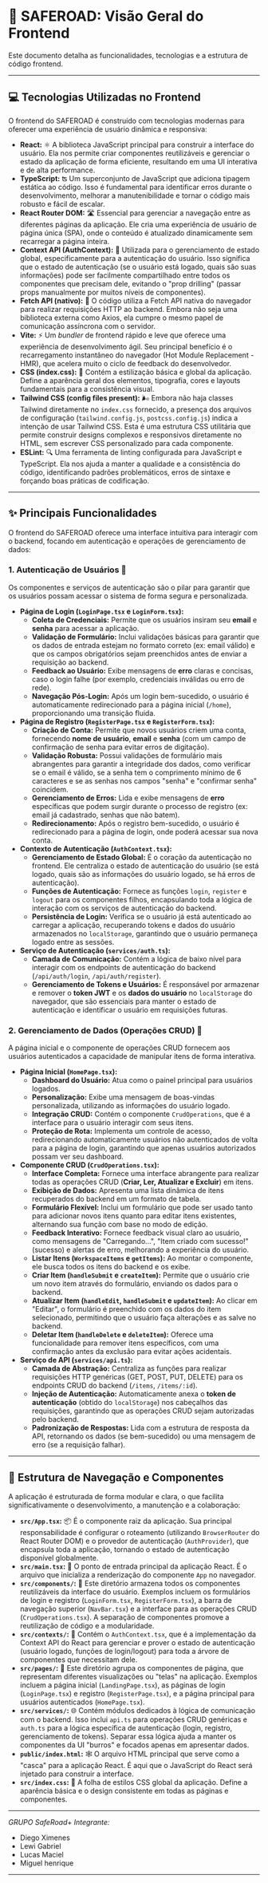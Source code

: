# 🚀 SAFEROAD: Visão Geral do Frontend

Este documento detalha as funcionalidades, tecnologias e a estrutura de código frontend.

---

## 💻 Tecnologias Utilizadas no Frontend

O frontend do SAFEROAD é construído com tecnologias modernas para oferecer uma experiência de usuário dinâmica e responsiva:

* **React:** ⚛️ A biblioteca JavaScript principal para construir a interface do usuário. Ela nos permite criar componentes reutilizáveis e gerenciar o estado da aplicação de forma eficiente, resultando em uma UI interativa e de alta performance.
* **TypeScript:** ʦ Um superconjunto de JavaScript que adiciona tipagem estática ao código. Isso é fundamental para identificar erros durante o desenvolvimento, melhorar a manutenibilidade e tornar o código mais robusto e fácil de escalar.
* **React Router DOM:** 🛣️ Essencial para gerenciar a navegação entre as diferentes páginas da aplicação. Ele cria uma experiência de usuário de página única (SPA), onde o conteúdo é atualizado dinamicamente sem recarregar a página inteira.
* **Context API (AuthContext):** 🤝 Utilizada para o gerenciamento de estado global, especificamente para a autenticação do usuário. Isso significa que o estado de autenticação (se o usuário está logado, quais são suas informações) pode ser facilmente compartilhado entre todos os componentes que precisam dele, evitando o "prop drilling" (passar props manualmente por muitos níveis de componentes).
* **Fetch API (nativo):** 📡 O código utiliza a Fetch API nativa do navegador para realizar requisições HTTP ao backend. Embora não seja uma biblioteca externa como Axios, ela cumpre o mesmo papel de comunicação assíncrona com o servidor.
* **Vite:** ⚡ Um *bundler* de frontend rápido e leve que oferece uma experiência de desenvolvimento ágil. Seu principal benefício é o recarregamento instantâneo do navegador (Hot Module Replacement - HMR), que acelera muito o ciclo de feedback do desenvolvedor.
* **CSS (index.css):** 🎨 Contém a estilização básica e global da aplicação. Define a aparência geral dos elementos, tipografia, cores e layouts fundamentais para a consistência visual.
* **Tailwind CSS (config files present):** 🌬️ Embora não haja classes Tailwind diretamente no `index.css` fornecido, a presença dos arquivos de configuração (`tailwind.config.js`, `postcss.config.js`) indica a intenção de usar Tailwind CSS. Esta é uma estrutura CSS utilitária que permite construir designs complexos e responsivos diretamente no HTML, sem escrever CSS personalizado para cada componente.
* **ESLint:** 🔍 Uma ferramenta de linting configurada para JavaScript e TypeScript. Ela nos ajuda a manter a qualidade e a consistência do código, identificando padrões problemáticos, erros de sintaxe e forçando boas práticas de codificação.

---

## ✨ Principais Funcionalidades

O frontend do SAFEROAD oferece uma interface intuitiva para interagir com o backend, focando em autenticação e operações de gerenciamento de dados:

### 1. Autenticação de Usuários 🔑

Os componentes e serviços de autenticação são o pilar para garantir que os usuários possam acessar o sistema de forma segura e personalizada.

* **Página de Login (`LoginPage.tsx` e `LoginForm.tsx`):**
    * **Coleta de Credenciais:** Permite que os usuários insiram seu **email** e **senha** para acessar a aplicação.
    * **Validação de Formulário:** Inclui validações básicas para garantir que os dados de entrada estejam no formato correto (ex: email válido) e que os campos obrigatórios sejam preenchidos antes de enviar a requisição ao backend.
    * **Feedback ao Usuário:** Exibe mensagens de **erro** claras e concisas, caso o login falhe (por exemplo, credenciais inválidas ou erro de rede).
    * **Navegação Pós-Login:** Após um login bem-sucedido, o usuário é automaticamente redirecionado para a página inicial (`/home`), proporcionando uma transição fluida.
* **Página de Registro (`RegisterPage.tsx` e `RegisterForm.tsx`):**
    * **Criação de Conta:** Permite que novos usuários criem uma conta, fornecendo **nome de usuário**, **email** e **senha** (com um campo de confirmação de senha para evitar erros de digitação).
    * **Validação Robusta:** Possui validações de formulário mais abrangentes para garantir a integridade dos dados, como verificar se o email é válido, se a senha tem o comprimento mínimo de 6 caracteres e se as senhas nos campos "senha" e "confirmar senha" coincidem.
    * **Gerenciamento de Erros:** Lida e exibe mensagens de **erro** específicas que podem surgir durante o processo de registro (ex: email já cadastrado, senhas que não batem).
    * **Redirecionamento:** Após o registro bem-sucedido, o usuário é redirecionado para a página de login, onde poderá acessar sua nova conta.
* **Contexto de Autenticação (`AuthContext.tsx`):**
    * **Gerenciamento de Estado Global:** É o coração da autenticação no frontend. Ele centraliza o estado de autenticação do usuário (se está logado, quais são as informações do usuário logado, se há erros de autenticação).
    * **Funções de Autenticação:** Fornece as funções `login`, `register` e `logout` para os componentes filhos, encapsulando toda a lógica de interação com os serviços de autenticação do backend.
    * **Persistência de Login:** Verifica se o usuário já está autenticado ao carregar a aplicação, recuperando tokens e dados do usuário armazenados no `localStorage`, garantindo que o usuário permaneça logado entre as sessões.
* **Serviço de Autenticação (`services/auth.ts`):**
    * **Camada de Comunicação:** Contém a lógica de baixo nível para interagir com os endpoints de autenticação do backend (`/api/auth/login`, `/api/auth/register`).
    * **Gerenciamento de Tokens e Usuários:** É responsável por armazenar e remover o **token JWT** e os **dados do usuário** no `localStorage` do navegador, que são essenciais para manter o estado de autenticação e identificar o usuário em requisições futuras.

### 2. Gerenciamento de Dados (Operações CRUD) 📝

A página inicial e o componente de operações CRUD fornecem aos usuários autenticados a capacidade de manipular itens de forma interativa.

* **Página Inicial (`HomePage.tsx`):**
    * **Dashboard do Usuário:** Atua como o painel principal para usuários logados.
    * **Personalização:** Exibe uma mensagem de boas-vindas personalizada, utilizando as informações do usuário logado.
    * **Integração CRUD:** Contém o componente `CrudOperations`, que é a interface para o usuário interagir com seus itens.
    * **Proteção de Rota:** Implementa um controle de acesso, redirecionando automaticamente usuários não autenticados de volta para a página de login, garantindo que apenas usuários autorizados possam ver seu dashboard.
* **Componente CRUD (`CrudOperations.tsx`):**
    * **Interface Completa:** Fornece uma interface abrangente para realizar todas as operações CRUD (**Criar, Ler, Atualizar e Excluir**) em itens.
    * **Exibição de Dados:** Apresenta uma lista dinâmica de itens recuperados do backend em um formato de tabela.
    * **Formulário Flexível:** Inclui um formulário que pode ser usado tanto para adicionar novos itens quanto para editar itens existentes, alternando sua função com base no modo de edição.
    * **Feedback Interativo:** Fornece feedback visual claro ao usuário, como mensagens de "Carregando...", "Item criado com sucesso!" (sucesso) e alertas de erro, melhorando a experiência do usuário.
    * **Listar Itens (`WorkspaceItems` e `getItems`):** Ao montar o componente, ele busca todos os itens do backend e os exibe.
    * **Criar Item (`handleSubmit` e `createItem`):** Permite que o usuário crie um novo item através do formulário, enviando os dados para o backend.
    * **Atualizar Item (`handleEdit`, `handleSubmit` e `updateItem`):** Ao clicar em "Editar", o formulário é preenchido com os dados do item selecionado, permitindo que o usuário faça alterações e as salve no backend.
    * **Deletar Item (`handleDelete` e `deleteItem`):** Oferece uma funcionalidade para remover itens específicos, com uma confirmação antes da exclusão para evitar ações acidentais.
* **Serviço de API (`services/api.ts`):**
    * **Camada de Abstração:** Centraliza as funções para realizar requisições HTTP genéricas (GET, POST, PUT, DELETE) para os endpoints CRUD do backend (`/items`, `/items/:id`).
    * **Injeção de Autenticação:** Automaticamente anexa o **token de autenticação** (obtido do `localStorage`) nos cabeçalhos das requisições, garantindo que as operações CRUD sejam autorizadas pelo backend.
    * **Padronização de Respostas:** Lida com a estrutura de resposta da API, retornando os dados (se bem-sucedido) ou uma mensagem de erro (se a requisição falhar).

---

## 🧭 Estrutura de Navegação e Componentes

A aplicação é estruturada de forma modular e clara, o que facilita significativamente o desenvolvimento, a manutenção e a colaboração:

* **`src/App.tsx`:** 📦 É o componente raiz da aplicação. Sua principal responsabilidade é configurar o roteamento (utilizando `BrowserRouter` do React Router DOM) e o provedor de autenticação (`AuthProvider`), que encapsula toda a aplicação, tornando o estado de autenticação disponível globalmente.
* **`src/main.tsx`:** 🚀 O ponto de entrada principal da aplicação React. É o arquivo que inicializa a renderização do componente `App` no navegador.
* **`src/components/`:** 🧱 Este diretório armazena todos os componentes reutilizáveis da interface do usuário. Exemplos incluem os formulários de login e registro (`LoginForm.tsx`, `RegisterForm.tsx`), a barra de navegação superior (`NavBar.tsx`) e a interface para as operações CRUD (`CrudOperations.tsx`). A separação de componentes promove a reutilização de código e a modularidade.
* **`src/contexts/`:** 🌟 Contém o `AuthContext.tsx`, que é a implementação da Context API do React para gerenciar e prover o estado de autenticação (usuário logado, funções de login/logout) para toda a árvore de componentes que necessitam dele.
* **`src/pages/`:** 📄 Este diretório agrupa os componentes de página, que representam diferentes visualizações ou "telas" na aplicação. Exemplos incluem a página inicial (`LandingPage.tsx`), as páginas de login (`LoginPage.tsx`) e registro (`RegisterPage.tsx`), e a página principal para usuários autenticados (`HomePage.tsx`).
* **`src/services/`:** 🌐 Contém módulos dedicados à lógica de comunicação com o backend. Isso inclui `api.ts` para operações CRUD genéricas e `auth.ts` para a lógica específica de autenticação (login, registro, gerenciamento de tokens). Separar essa lógica ajuda a manter os componentes da UI "burros" e focados apenas em apresentar dados.
* **`public/index.html`:** 🕸️ O arquivo HTML principal que serve como a "casca" para a aplicação React. É aqui que o JavaScript do React será injetado para construir a interface.
* **`src/index.css`:** 💅 A folha de estilos CSS global da aplicação. Define a aparência básica e o design consistente em todas as páginas e componentes.

---
*GRUPO SafeRoad*+
*Integrante:*
- Diego Ximenes
- Lewi Gabriel
- Lucas Maciel
- Miguel henrique
- --------------------------

